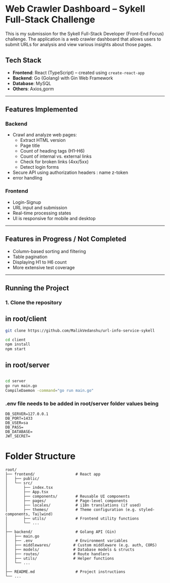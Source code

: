 # Web Crawler Dashboard – Sykell Full-Stack Challenge

This is my submission for the Sykell Full-Stack Developer (Front-End Focus) challenge. The application is a web crawler dashboard that allows users to submit URLs for analysis and view various insights about those pages.

## Tech Stack

- **Frontend**: React (TypeScript) – created using `create-react-app`
- **Backend**: Go (Golang) with Gin Web Framework
- **Database**: MySQL
- **Others**: Axios,gorm

---

## Features Implemented

### Backend
- Crawl and analyze web pages:
  - Extract HTML version
  - Page title
  - Count of heading tags (H1–H6)
  - Count of internal vs. external links
  - Check for broken links (4xx/5xx)
  - Detect login forms
- Secure API using authorization headers : name z-token
- error handling

### Frontend
- Login-Signup
- URL input and submission
- Real-time processing states
- UI is responsive for mobile and desktop

---

## Features in Progress / Not Completed
- Column-based sorting and filtering
- Table pagination
- Displaying H1 to H6 count
- More extensive test coverage

---

## Running the Project

### 1. Clone the repository

## in root/client

```bash
git clone https://github.com/MalikVedanshu/url-info-service-sykell

cd client
npm install
npm start

```

## in root/server
```bash

cd server
go run main.go
CompileDaemon -command="go run main.go"


```

### .env file needs to be added in root/server folder values being
```
DB_SERVER=127.0.0.1
DB_PORT=1433
DB_USER=sa
DB_PASS=
DB_DATABASE=
JWT_SECRET=
```

# Folder Structure

```
root/
├── frontend/                  # React app
│   ├── public/
│   └── src/
│       ├── index.tsx
│       ├── App.tsx
│       ├── components/        # Reusable UI components
│       ├── pages/             # Page-level components
│       ├── locales/           # i18n translations (if used)
│       ├── themes/            # Theme configuration (e.g. styled-components, Tailwind)
│       ├── utils/             # Frontend utility functions
│       └── ...
│
├── backend/                   # Golang API (Gin)
│   ├── main.go
│   ├── .env                   # Environment variables
│   ├── middlewares/          # Custom middleware (e.g. auth, CORS)
│   ├── models/               # Database models & structs
│   ├── routes/               # Route handlers
│   ├── utils/                # Helper functions
│   └── ...
│
├── README.md                  # Project instructions
└── ...
```